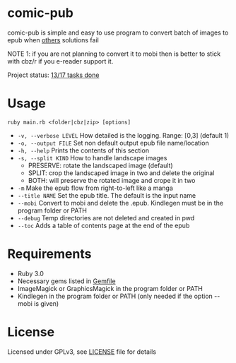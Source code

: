 
# comic-pub

comic-pub is simple and easy to use program to convert batch of images to epub when [others](https://github.com/ciromattia/kcc) solutions fail

NOTE 1: if you are not planning to convert it to mobi then is better to stick with cbz/r if you e-reader support it.  

Project status: [13/17 tasks done](https://github.com/HermesPasser/comic-pub/issues/1)

# Usage

``ruby main.rb <folder|cbz|zip> [options]``

 - ``-v, --verbose LEVEL`` How detailed is the logging. Range: \[0,3\] (default 1)
 - ``-o, --output FILE`` Set non default output epub file name/location
 - ``-h, --help`` Prints the contents of this section
 - ``-s, --split KIND`` How to handle landscape images
    * PRESERVE: rotate the landscaped image (default)
    * SPLIT: crop the landscaped image in two and delete the original
    * BOTH: will preserve the rotated image and crope it in two
 - ``-m`` Make the epub flow from right-to-left like a manga
 - ``--title NAME`` Set the epub title. The default is the input name
 - ``--mobi`` Convert to mobi and delete the .epub. Kindlegen must be in the program folder or PATH
 - ``--debug`` Temp directories are not deleted and created in pwd
 - ``--toc`` Adds a table of contents page at the end of the epub

# Requirements

* Ruby 3.0
* Necessary gems listed in [Gemfile](Gemfile)
* ImageMagick or GraphicsMagick in the program folder or PATH  
* Kindlegen in the program folder or PATH (only needed if the option --mobi is given) 

# License

Licensed under GPLv3, see [LICENSE](LICENSE) file for details
